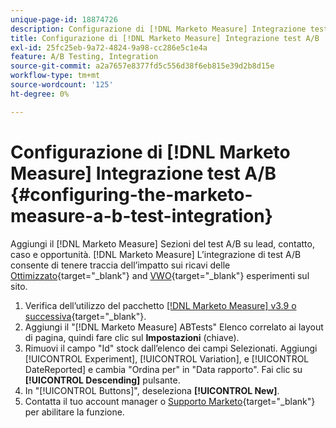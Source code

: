 ```yaml
---
unique-page-id: 18874726
description: Configurazione di [!DNL Marketo Measure] Integrazione test A/B - [!DNL Marketo Measure] - Documentazione del prodotto
title: Configurazione di [!DNL Marketo Measure] Integrazione test A/B
exl-id: 25fc25eb-9a72-4824-9a98-cc286e5c1e4a
feature: A/B Testing, Integration
source-git-commit: a2a7657e8377fd5c556d38f6eb815e39d2b8d15e
workflow-type: tm+mt
source-wordcount: '125'
ht-degree: 0%

---
```


# Configurazione di [!DNL Marketo Measure] Integrazione test A/B {#configuring-the-marketo-measure-a-b-test-integration}

Aggiungi il [!DNL Marketo Measure] Sezioni del test A/B su lead, contatto, caso e opportunità. [!DNL Marketo Measure] L’integrazione di test A/B consente di tenere traccia dell’impatto sui ricavi delle [Ottimizzato](https://optimizely.com/){target="_blank"} and [VWO](https://vwo.com/){target="_blank"} esperimenti sul sito.

1. Verifica dell’utilizzo del pacchetto [[!DNL Marketo Measure] v3.9 o successiva](https://appexchange.salesforce.com/appxListingDetail?listingId=a0N3000000B3KLuEAN){target="_blank"}.
1. Aggiungi il &quot;[!DNL Marketo Measure] ABTests&quot; Elenco correlato ai layout di pagina, quindi fare clic sul **Impostazioni** (chiave).
1. Rimuovi il campo &quot;Id&quot; stock dall’elenco dei campi Selezionati. Aggiungi [!UICONTROL Experiment], [!UICONTROL Variation], e [!UICONTROL DateReported] e cambia &quot;Ordina per&quot; in &quot;Data rapporto&quot;. Fai clic su **[!UICONTROL Descending]** pulsante.
1. In &quot;[!UICONTROL Buttons]&quot;, deseleziona **[!UICONTROL New]**.
1. Contatta il tuo account manager o [Supporto Marketo](https://nation.marketo.com/t5/support/ct-p/Support){target="_blank"} per abilitare la funzione.
